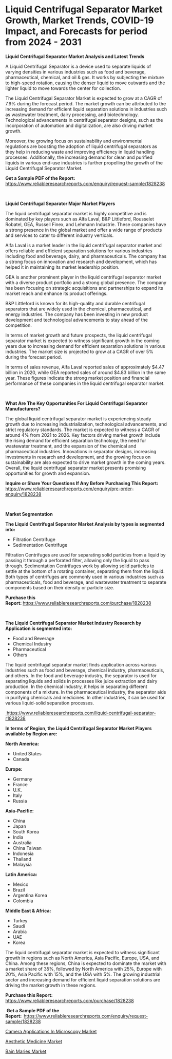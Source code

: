 <p><h1>Liquid Centrifugal Separator Market Growth, Market Trends, COVID-19 Impact, and Forecasts for period from 2024 - 2031</h1></p><p><strong>Liquid Centrifugal Separator Market Analysis and Latest Trends</strong></p>
<p><p>A Liquid Centrifugal Separator is a device used to separate liquids of varying densities in various industries such as food and beverage, pharmaceutical, chemical, and oil & gas. It works by subjecting the mixture to high-speed rotation, causing the denser liquid to move outwards and the lighter liquid to move towards the center for collection.</p><p>The Liquid Centrifugal Separator Market is expected to grow at a CAGR of 7.9% during the forecast period. The market growth can be attributed to the increasing demand for efficient liquid separation solutions in industries such as wastewater treatment, dairy processing, and biotechnology. Technological advancements in centrifugal separator designs, such as the incorporation of automation and digitalization, are also driving market growth.</p><p>Moreover, the growing focus on sustainability and environmental regulations are boosting the adoption of liquid centrifugal separators as they help in reducing waste and improving efficiency in liquid handling processes. Additionally, the increasing demand for clean and purified liquids in various end-use industries is further propelling the growth of the Liquid Centrifugal Separator Market.</p></p>
<p><strong>Get a Sample PDF of the Report:&nbsp;</strong> <a href="https://www.reliableresearchreports.com/enquiry/request-sample/1828238">https://www.reliableresearchreports.com/enquiry/request-sample/1828238</a></p>
<p>&nbsp;</p>
<p><strong>Liquid Centrifugal Separator Major Market Players</strong></p>
<p><p>The liquid centrifugal separator market is highly competitive and is dominated by key players such as Alfa Laval, B&P Littleford, Rousselet Robatel, GEA, Russell Finex, and Lehmann Industrie. These companies have a strong presence in the global market and offer a wide range of products and services to cater to different industry verticals.</p><p>Alfa Laval is a market leader in the liquid centrifugal separator market and offers reliable and efficient separation solutions for various industries including food and beverage, dairy, and pharmaceuticals. The company has a strong focus on innovation and research and development, which has helped it in maintaining its market leadership position.</p><p>GEA is another prominent player in the liquid centrifugal separator market with a diverse product portfolio and a strong global presence. The company has been focusing on strategic acquisitions and partnerships to expand its market reach and enhance its product offerings.</p><p>B&P Littleford is known for its high-quality and durable centrifugal separators that are widely used in the chemical, pharmaceutical, and energy industries. The company has been investing in new product development and technological advancements to stay ahead of the competition.</p><p>In terms of market growth and future prospects, the liquid centrifugal separator market is expected to witness significant growth in the coming years due to increasing demand for efficient separation solutions in various industries. The market size is projected to grow at a CAGR of over 5% during the forecast period.</p><p>In terms of sales revenue, Alfa Laval reported sales of approximately $4.47 billion in 2020, while GEA reported sales of around $4.83 billion in the same year. These figures indicate the strong market position and financial performance of these companies in the liquid centrifugal separator market.</p></p>
<p>&nbsp;</p>
<p><strong>What Are The Key Opportunities For Liquid Centrifugal Separator Manufacturers?</strong></p>
<p><p>The global liquid centrifugal separator market is experiencing steady growth due to increasing industrialization, technological advancements, and strict regulatory standards. The market is expected to witness a CAGR of around 4% from 2021 to 2026. Key factors driving market growth include the rising demand for efficient separation technology, the need for wastewater treatment, and the expansion of the chemical and pharmaceutical industries. Innovations in separator designs, increasing investments in research and development, and the growing focus on sustainability are also expected to drive market growth in the coming years. Overall, the liquid centrifugal separator market presents promising opportunities for growth and expansion.</p></p>
<p><strong>Inquire or Share Your Questions If Any Before Purchasing This Report:</strong> <a href="https://www.reliableresearchreports.com/enquiry/pre-order-enquiry/1828238">https://www.reliableresearchreports.com/enquiry/pre-order-enquiry/1828238</a></p>
<p>&nbsp;</p>
<p><strong>Market Segmentation</strong></p>
<p><strong>The Liquid Centrifugal Separator Market Analysis by types is segmented into:</strong></p>
<p><ul><li>Filtration Centrifuge</li><li>Sedimentation Centrifuge</li></ul></p>
<p><p>Filtration Centrifuges are used for separating solid particles from a liquid by passing it through a perforated filter, allowing only the liquid to pass through. Sedimentation Centrifuges work by allowing solid particles to settle at the bottom of a rotating container, separating them from the liquid. Both types of centrifuges are commonly used in various industries such as pharmaceuticals, food and beverage, and wastewater treatment to separate components based on their density or particle size.</p></p>
<p><strong>Purchase this Report:&nbsp;</strong><a href="https://www.reliableresearchreports.com/purchase/1828238">https://www.reliableresearchreports.com/purchase/1828238</a></p>
<p>&nbsp;</p>
<p><strong>The Liquid Centrifugal Separator Market Industry Research by Application is segmented into:</strong></p>
<p><ul><li>Food and Beverage</li><li>Chemical Industry</li><li>Pharmaceutical</li><li>Others</li></ul></p>
<p><p>The liquid centrifugal separator market finds application across various industries such as food and beverage, chemical industry, pharmaceuticals, and others. In the food and beverage industry, the separator is used for separating liquids and solids in processes like juice extraction and dairy production. In the chemical industry, it helps in separating different components of a mixture. In the pharmaceutical industry, the separator aids in purifying chemicals and medicines. In other industries, it can be used for various liquid-solid separation processes.</p></p>
<p><a href="https://www.reliableresearchreports.com/liquid-centrifugal-separator-r1828238">&nbsp;https://www.reliableresearchreports.com/liquid-centrifugal-separator-r1828238</a></p>
<p><strong>In terms of Region, the Liquid Centrifugal Separator Market Players available by Region are:</strong></p>
<p>
    <p> <strong> North America: </strong>
        <ul>
            <li>United States</li>
            <li>Canada</li>
        </ul>
        </p> 
    <p> <strong> Europe: </strong>
        <ul>
            <li>Germany</li>
            <li>France</li>
            <li>U.K.</li>
            <li>Italy</li>
            <li>Russia</li>
        </ul>
        </p> 
    <p> <strong> Asia-Pacific: </strong>
        <ul>
            <li>China</li>
            <li>Japan</li>
            <li>South Korea</li>
            <li>India</li>
            <li>Australia</li>
            <li>China Taiwan</li>
            <li>Indonesia</li>
            <li>Thailand</li>
            <li>Malaysia</li>
        </ul>
        </p> 
    <p> <strong> Latin America: </strong>
        <ul>
            <li>Mexico</li>
            <li>Brazil</li>
            <li>Argentina Korea</li>
            <li>Colombia</li>
        </ul>
        </p> 
    <p> <strong> Middle East & Africa: </strong>
        <ul>
            <li>Turkey</li>
            <li>Saudi</li>
            <li>Arabia</li>
            <li>UAE</li>
            <li>Korea</li>
        </ul>
    </p>
    </p>
<p><p>The liquid centrifugal separator market is expected to witness significant growth in regions such as North America, Asia Pacific, Europe, USA, and China. Among these regions, China is expected to dominate the market with a market share of 35%, followed by North America with 25%, Europe with 20%, Asia Pacific with 15%, and the USA with 5%. The growing industrial sector and increasing demand for efficient liquid separation solutions are driving the market growth in these regions.</p></p>
<p><strong>Purchase this Report: </strong><a href="https://www.reliableresearchreports.com/purchase/1828238">https://www.reliableresearchreports.com/purchase/1828238</a></p>
<p>&nbsp;<strong>Get a Sample PDF of the Report:&nbsp;&nbsp;</strong><a href="https://www.reliableresearchreports.com/enquiry/request-sample/1828238">https://www.reliableresearchreports.com/enquiry/request-sample/1828238</a></p>
<p><strong></strong></p>
<p><p><a href="https://simplistic-meeting-7ee.notion.site/Decoding-Camera-Applications-In-Microscopy-Market-Metrics-Market-Share-Trends-and-Growth-Patterns-3b182aa3fe2944cba697d959a88b5f3e">Camera Applications In Microscopy Market</a></p><p><a href="https://five-trouble-98a.notion.site/Aesthetic-Medicine-Market-Size-and-Market-Trends-Complete-Industry-Overview-2024-to-2031-ebb310fdcef7479dbe83a411bcaa2112">Aesthetic Medicine Market</a></p><p><a href="https://skillful-vermicelli-b89.notion.site/Bain-Maries-Market-Comprehensive-Assessment-by-Type-Application-and-Geography-c1bce36bd3944dae91a010378955e7a1">Bain Maries Market</a></p></p>